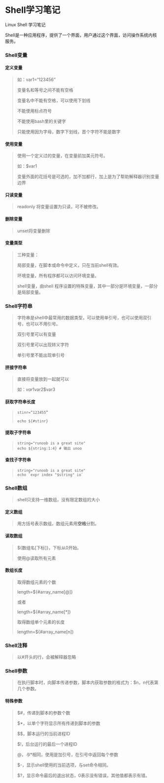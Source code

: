 # Shell学习笔记

Linux Shell 学习笔记

Shell是一种应用程序，提供了一个界面，用户通过这个界面，访问操作系统内核服务。

### Shell变量

#### 定义变量

> 如：var1=“123456”
>
> 变量名和等号之间不能有空格
>
> 变量名中不能有空格，可以使用下划线
>
> 不能使用标点符号
>
> 不能使用bash里的关键字
>
> 只能使用因为字母，数字下划线，首个字符不能是数字

#### 使用变量

> 使用一个定义过的变量，在变量前加美元符号。
>
> 如：$var1
>
> 变量外面的花括号是可选的，加不加都行，加上是为了帮助解释器识别变量边界

#### 只读变量

> readonly 将变量设置为只读，可不被修改。

#### 删除变量

> unset将变量删除

#### 变量类型

> 三种变量：
>
> 局部变量，在脚本或命令中定义，只在当前shell有效。
>
> 环境变量，所有程序都可以访问环境变量。
>
> shell变量，由shell 程序设置的特殊变量，其中一部分是环境变量，一部分是局部变量。

### Shell字符串

> 字符串是shell中最常用的数据类型，可以使用单引号，也可以使用双引号，也可以不用引号。
>
> 双引号里可以有变量
>
> 双引号里可以出现转义字符
>
> 单引号里不能出现单引号

#### 拼接字符串

> 直接将变量放到一起就可以
>
> 如：$var1$var2$var3

#### 获取字符串长度

> ```shell
> stinr=“123455”
> 
> echo ${#stinr}
> ```

#### 提取子字符串

> ```shell
> string="runoob is a great site"
> echo ${string:1:4} # 输出 unoo
> ```

#### 查找子字符串

> ``` shell
> string="runoob is a great site"
> echo `expr index "$string" io` 
> ```

### Shell数组

> shell只支持一维数组，没有限定数组的大小

#### 定义数组

> 用方括号表示数组，数组元素用**空格**分割。

#### 读取数组

> ${数组名[下标]}，下标从0开始。
>
> 使用@读取所有元素

#### 数组长度

> 取得数组元素的个数
>
> length=${#array_name[@]}
>
> 或者
>
> length=${#array_name[*]}
>
> 取得数组单个元素的长度
>
> lengthn=${#array_name[n]}

### Shell注释

> 以#开头的行，会被解释器忽略

### Shell参数

> 在执行脚本时，向脚本传递参数，脚本内获取参数的格式为：$n，n代表第几个参数。

#### 特殊参数

> $#，传递到脚本的参数个数
>
> $*，以单个字符显示所有传递到脚本的参数
>
> $$，脚本运行的当前进程ID
>
> $!，后台运行的最后一个进程ID
>
> $@，与$*相同，使用是加引号，在引号中返回每个参数
>
> $-，显示shell使用的当前选项，与set命令相同。
>
> $?，显示命令最后的退出状态，0表示没有错误，其他值都表示有错。

